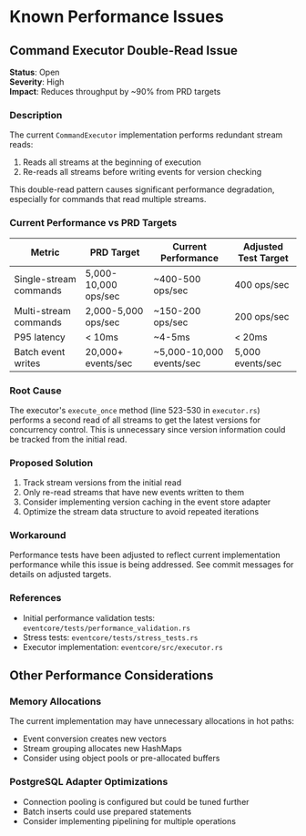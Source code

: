 # Known Performance Issues

## Command Executor Double-Read Issue

**Status**: Open  
**Severity**: High  
**Impact**: Reduces throughput by ~90% from PRD targets

### Description

The current `CommandExecutor` implementation performs redundant stream reads:

1. Reads all streams at the beginning of execution
2. Re-reads all streams before writing events for version checking

This double-read pattern causes significant performance degradation, especially for commands that read multiple streams.

### Current Performance vs PRD Targets

| Metric | PRD Target | Current Performance | Adjusted Test Target |
|--------|------------|-------------------|---------------------|
| Single-stream commands | 5,000-10,000 ops/sec | ~400-500 ops/sec | 400 ops/sec |
| Multi-stream commands | 2,000-5,000 ops/sec | ~150-200 ops/sec | 200 ops/sec |
| P95 latency | < 10ms | ~4-5ms | < 20ms |
| Batch event writes | 20,000+ events/sec | ~5,000-10,000 events/sec | 5,000 events/sec |

### Root Cause

The executor's `execute_once` method (line 523-530 in `executor.rs`) performs a second read of all streams to get the latest versions for concurrency control. This is unnecessary since version information could be tracked from the initial read.

### Proposed Solution

1. Track stream versions from the initial read
2. Only re-read streams that have new events written to them
3. Consider implementing version caching in the event store adapter
4. Optimize the stream data structure to avoid repeated iterations

### Workaround

Performance tests have been adjusted to reflect current implementation performance while this issue is being addressed. See commit messages for details on adjusted targets.

### References

- Initial performance validation tests: `eventcore/tests/performance_validation.rs`
- Stress tests: `eventcore/tests/stress_tests.rs`
- Executor implementation: `eventcore/src/executor.rs`

## Other Performance Considerations

### Memory Allocations

The current implementation may have unnecessary allocations in hot paths:
- Event conversion creates new vectors
- Stream grouping allocates new HashMaps
- Consider using object pools or pre-allocated buffers

### PostgreSQL Adapter Optimizations

- Connection pooling is configured but could be tuned further
- Batch inserts could use prepared statements
- Consider implementing pipelining for multiple operations